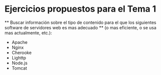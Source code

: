 Ejercicios propuestos para el Tema 1
====================================

** Buscar información sobre el tipo de contenido para el que los siguientes software de servidores web es mas adecuado **
(o mas eficiente, o se usa mas actualmente, etc.):

* Apache
* Nginx
* Cherooke
* Lighttp
* Node.js
* Tomcat
